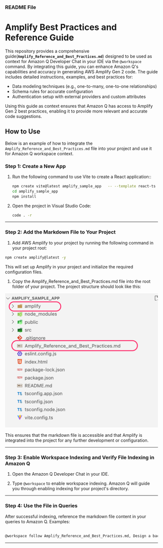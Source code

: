 
### README File

# Amplify Best Practices and Reference Guide

This repository provides a comprehensive guide(**`Amplify_Reference_and_Best_Practices.md`**) designed to be used as context for Amazon Q Developer Chat in your IDE via the `@workspace` command. By integrating this guide, you can enhance Amazon Q's capabilities and accuracy in generating AWS Amplify Gen 2 code. The guide includes detailed instructions, examples, and best practices for:

- Data modeling techniques (e.g., one-to-many, one-to-one relationships)
- Schema rules for accurate configuration
- Authentication setup with external providers and custom attributes

Using this guide as context ensures that Amazon Q has access to Amplify Gen 2 best practices, enabling it to provide more relevant and accurate code suggestions.



## How to Use

Below is an example of how to integrate the `Amplify_Reference_and_Best_Practices.md` file into your project and use it for Amazon Q workspace context.

### Step 1: Create a New App

1. Run the following command to use Vite to create a React application::

   ```bash
   npm create vite@latest amplify_sample_app   -- --template react-ts -y 
   cd amplify_sample_app
   npm install
   ```

2. Open the project in Visual Studio Code:

   ```bash
   code . -r
   ```

---

### Step 2: Add the Markdown File to Your Project

1. Add AWS Amplify to your project by running the following command in your project root:

```bash
npm create amplify@latest -y
```

This will set up Amplify in your project and initialize the required configuration files.

1. Copy the Amplify_Reference_and_Best_Practices.md file into the root folder of your project. The project structure should look like this:

![project-structure](project_folders.png)

This ensures that the markdown file is accessible and that Amplify is integrated into the project for any further development or configuration.

---

### Step 3: Enable Workspace Indexing and Verify File Indexing in Amazon Q

1. Open the Amazon Q Developer Chat in your IDE.

2. Type `@workspace` to enable workspace indexing. Amazon Q will guide you through enabling indexing for your project's directory. 


---

### Step 4: Use the File in Queries

After successful indexing, reference the markdown file content in your queries to Amazon Q. Examples:

```bash

@workspace follow Amplify_Reference_and_Best_Practices.md, Design a backend schema for a coworking space booking system using Amplify Gen 2. Include models for users, spaces, bookings, and amenities.demonstrate how to get a list of spaces

```



---

